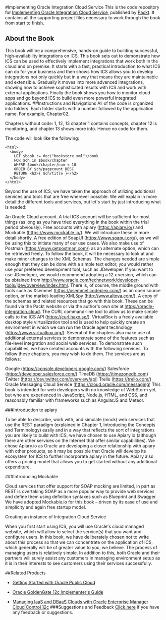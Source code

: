 #Implementing Oracle Integration Cloud Service
This is the code repository for [Implementing Oracle Integration Cloud Service](https://www.packtpub.com/virtualization-and-cloud/implementing-oracle-integration-cloud-service?utm_source=github&utm_medium=repository&utm_campaign=9781786460721), published by [Packt](https://www.packtpub.com). It contains all the supporting project files necessary to work through the book from start to finish.
## About the Book
This book will be a comprehensive, hands-on guide to building successful, high-availability integrations on ICS. This book sets out to demonstrate how ICS can be used to effectively implement integrations that work both in the cloud and on premise. It starts with a fast, practical introduction to what ICS can do for your business and then shows how ICS allows you to develop integrations not only quickly but in a way that means they are maintainable and extensible. Gradually it moves into more advanced integrations, showing how to achieve sophisticated results with ICS and work with external applications. Finally the book shows you how to monitor cloud apps and go beyond ICS to build even more powerful integrated applications.
##Instructions and Navigations
All of the code is organized into folders. Each folder starts with a number followed by the application name. For example, Chapter02.

Chapters without code:
1, 12, 13
chapter 1 contains concepts, chapter 12 is monitoring, and chapter 13 shows more info. Hence no code for them.

The code will look like the following:
```
<html>
  <body>
    LET $book := doc("bookstore.xml")/book
    FOR $ch in $book/chapter
    WHERE $book/chapter/num < 10
    ORDER BY $ch/pagecount DESC
    RETURN <h2>{ $ch/title }</h2>
  </body>
</html>
```

Beyond the use of ICS, we have taken the approach of utilizing additional services and tools that are free wherever possible. We will explain in more detail the different tools and services, but let's start by just introducing what is needed:

An Oracle Cloud account. A trial ICS account will be sufficient for most things (as long as you have tried everything in the book within the trial period obviously).
Free accounts with apiary (https://apiary.io/) and Mockable (https://www.mockable.io/). We will introduce these in more detail shortly.
A free edition of SoapUI (https://www.soapui.org/), as we will be using this to initiate many of our use cases. We also make use of Postman (https://www.getpostman.com/) as an alternate option, which can be retrieved freely.
To follow the book, it will be necessary to look at and make minor changes to the XML Schemas. The changes needed are simple enough that they can be done with a simple text editor, you would rather use your preferred development tool, such as JDeveloper. If you want to use JDeveloper, we would recommend adopting a 12.x version, which can be obtained from http://www.oracle.com/technetwork/developer-tools/jdev/overview/index.html. There is, of course, the middle ground with tools such as Xsemmel (https://xsemmel.codeplex.com/) as an open source option, or the market-leading XMLSpy (http://www.altova.com/).
A copy of the schemas and related resources that go with this book. These can be found via the Packt website or via the author's own site at https://oracle-integration.cloud.
The CURL command-line tool to allow us to make simple calls to the ICS API (https://curl.haxx.se/).
VirtualBox is a freely available desktop style virtualization tool and is used to help quickly create an environment in which we can run the Oracle agent technology (https://www.virtualbox.org/).
Several of the chapters also make use of additional external services to demonstrate some of the features such as file-level integration and social web services. To demonstrate such capabilities, we have created accounts with the following services. To follow these chapters, you may wish to do them. The services are as follows:

Google (https://console.developers.google.com/)
Salesforce (https://developer.salesforce.com/)
TimeDB (https://timezonedb.com)
Twitter (https://dev.twitter.com/overview/api)
Trello (https://trello.com/)
Oracle Messaging Cloud Service (https://cloud.oracle.com/messaging)
This book is intended for web developers with no knowledge of WebStorm yet, but who are experienced in JavaScript, Node.js, HTML, and CSS, and reasonably familiar with frameworks such as AngularJS and Meteor.

###Introduction to apiary

To be able to describe, work with, and simulate (mock) web services that use the REST paradigm (explained in Chapter 1, Introducing the Concepts and Terminology) easily and in a way that reflects the sort of integrations you are likely to build with ICS, we have chosen to use Apiary.io (although there are other services on the Internet that offer similar capabilities). We chose Apiary.io as Oracle are developing a closer relationship with apiary with other products, so it may be possible that Oracle will develop its ecosystem for ICS to further incorporate apiary in the future. Apiary also offers a pricing model that allows you to get started without any additional expenditure.

###Introducing Mockable

Cloud services that offer support for SOAP mocking are limited, in part as REST is overtaking SOAP as a more popular way to provide web services and define them using definition syntaxes such as Blueprint and Swagger. We have adopted Mockable.io for this book – driven by its ease of use and simplicity and again free startup model.

Creating an instance of Integration Cloud Service

When you first start using ICS, you will use Oracle's cloud managed website, which will allow to select the service(s) that you want and configure users. In this book, we have deliberately chosen not to write about this process so that we can concentrate on the application of ICS, which generally will be of greater value to you, we believe. The process of managing users is relatively simple. In addition to this, both Oracle and their partners will surely assist any customers in managing environment setup as it is in their interests to see customers using their services successfully.

##Related Products
* [Getting Started with Oracle Public Cloud](https://www.packtpub.com/virtualization-and-cloud/getting-started-oracle-public-cloud?utm_source=github&utm_medium=repository&utm_campaign=9781782178101)

* [Oracle GoldenGate 12c Implementer's Guide](https://www.packtpub.com/big-data-and-business-intelligence/oracle-goldengate-12c-implementers-guide?utm_source=github&utm_medium=repository&utm_campaign=9781785280474)

* [Managing IaaS and DBaaS Clouds with Oracle Enterprise Manager Cloud Control 12c](https://www.packtpub.com/virtualization-and-cloud/managing-iaas-and-dbaas-clouds-oracle-enterprise-manager-cloud-control-12c?utm_source=github&utm_medium=repository&utm_campaign=9781782177708)
###Suggestions and Feedback
[Click here](https://docs.google.com/forms/d/e/1FAIpQLSe5qwunkGf6PUvzPirPDtuy1Du5Rlzew23UBp2S-P3wB-GcwQ/viewform) if you have any feedback or suggestions.
